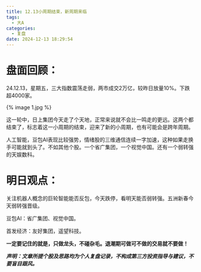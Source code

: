 ```yaml
---
title: 12.13小周期结束，新周期来临
tags:
  - 大A
categories:
  - 复盘
date: 2024-12-13 18:29:54
---
```




# 盘面回顾：

24.12.13，星期五，三大指数震荡走弱，两市成交2万亿，较昨日放量10%。下跌超4000家。

{% image 1.jpg %}

这一轮中，日上集团今天走了个天地，正常来说就不会比一鸣走的更远。这两个都结束了，标志着这一小周期的结束，迎来了新的小周期，也有可能会是跨年周期。

<!--more-->

人工智能，豆包AI表现比较强势，情绪股的三维通信连续一字加速，这种如果走换手可能就到头了。不如其他个股。一个省广集团，一个视觉中国。还有一个弱转强的天娱数科。

# 明日观点：

关注机器人概念的巨轮智能能否反包，今天跌停，看明天能否弱转强。五洲新春今天弱转强晋级。

豆包AI：省广集团、视觉中国。

首发经济：友好集团，遥望科技。



**一定要记住的就是，只做龙头，不碰杂毛。退潮期可做可不做的交易就不要做！**



***声明：文章所提个股及思路均为个人复盘记录，不构成第三方投资指导与建议，不要盲目跟风。***
